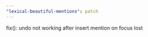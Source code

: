 ```yaml
---
"lexical-beautiful-mentions": patch
---
```


fix(): undo not working after insert mention on focus lost
